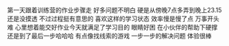 第一天跟着训练营的作业步骤走
好多问题不明白
硬是从傍晚7点多弄到晚上23.15
还是没摸透
不过过程挺有意思的
喜欢这样的学习状态
效率慢是慢了点
万事开头难
心里想着能交好作业今天就满足了学习目的
眼睛好困
在小伙伴的帮助下硬撑
还是到了最后一步哈哈哈
有点像找线索的游戏 一步一步的解决问题 
体验很棒
